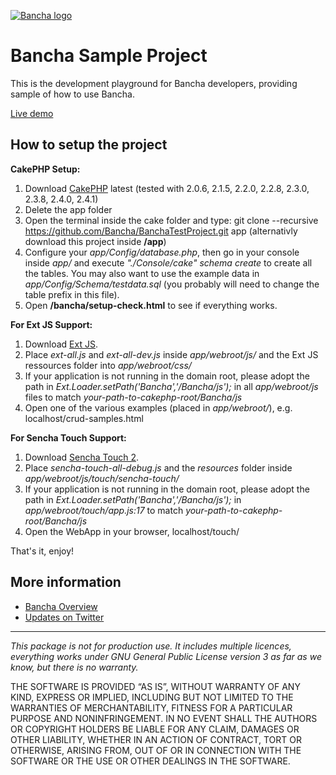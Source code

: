 [![Bancha logo](http://docs.banchaproject.com/wiki/images/github-logo.png)](http://banchaproject.com)

Bancha Sample Project
=============================

This is the development playground for Bancha developers, providing sample of how to use Bancha.

[Live demo](http://samples.banchaproject.com)


How to setup the project
------------------------

__CakePHP Setup:__

1. Download [CakePHP](http://www.cakephp.org) latest (tested with 2.0.6, 2.1.5, 2.2.0, 2.2.8, 2.3.0, 2.3.8, 2.4.0, 2.4.1)
1. Delete the app folder
1. Open the terminal inside the cake folder and type: git clone --recursive https://github.com/Bancha/BanchaTestProject.git app (alternativly download this project inside __/app__)
1. Configure your _app/Config/database.php_, then go in your console inside _app/_ and execute _"./Console/cake" schema create_ to create all the tables. You may also want to use the example data in _app/Config/Schema/testdata.sql_ (you probably will need to change the table prefix in this file).
1. Open __/bancha/setup-check.html__ to see if everything works.

__For Ext JS Support:__

1. Download [Ext JS](http://www.sencha.com/products/extjs/download/).
1. Place _ext-all.js_ and _ext-all-dev.js_ inside _app/webroot/js/_ and the Ext JS ressources folder into _app/webroot/css/_
1. If your application is not running in the domain root, please adopt the path in _Ext.Loader.setPath('Bancha','/Bancha/js');_ in all _app/webroot/js_ files to match _your-path-to-cakephp-root/Bancha/js_
1. Open one of the various examples (placed in _app/webroot/_), e.g. localhost/crud-samples.html

__For Sencha Touch Support:__

1. Download [Sencha Touch 2](http://www.sencha.com/products/touch/download/).
1. Place _sencha-touch-all-debug.js_ and the _resources_ folder inside _app/webroot/js/touch/sencha-touch/_
1. If your application is not running in the domain root, please adopt the path in _Ext.Loader.setPath('Bancha','/Bancha/js');_ in _app/webroot/touch/app.js:17_ to match _your-path-to-cakephp-root/Bancha/js_
1. Open the WebApp in your browser, localhost/touch/



That's it, enjoy!



More information
----------------

*   [Bancha Overview](http://bancha.io/)
*   [Updates on Twitter](http://twitter.com/#!/banchaproject)

-------------------------

_This package is not for production use. It includes multiple licences, 
everything works under GNU General Public License version 3 as far as we 
know, but there is no warranty._

THE SOFTWARE IS PROVIDED “AS IS”, WITHOUT WARRANTY OF ANY KIND, EXPRESS OR
IMPLIED, INCLUDING BUT NOT LIMITED TO THE WARRANTIES OF MERCHANTABILITY,
FITNESS FOR A PARTICULAR PURPOSE AND NONINFRINGEMENT. IN NO EVENT SHALL THE
AUTHORS OR COPYRIGHT HOLDERS BE LIABLE FOR ANY CLAIM, DAMAGES OR OTHER
LIABILITY, WHETHER IN AN ACTION OF CONTRACT, TORT OR OTHERWISE, ARISING FROM,
OUT OF OR IN CONNECTION WITH THE SOFTWARE OR THE USE OR OTHER DEALINGS IN
THE SOFTWARE.
